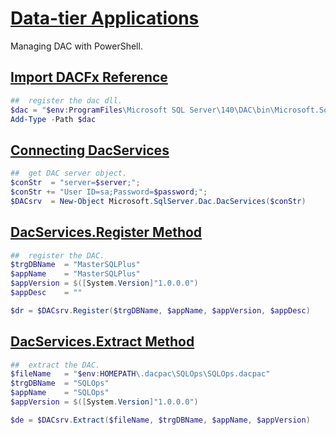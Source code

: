 [Data-tier Applications](https://docs.microsoft.com/en-us/sql/relational-databases/data-tier-applications/data-tier-applications?view=sql-server-2017)
==========================================================================

Managing DAC with PowerShell.

[Import DACFx Reference](https://msdn.microsoft.com/library/dn645454.aspx)
--------------------------------------------------------------------------

```powershell
##  register the dac dll.
$dac = "$env:ProgramFiles\Microsoft SQL Server\140\DAC\bin\Microsoft.SqlServer.Dac.dll"
Add-Type -Path $dac
````

[Connecting DacServices](https://msdn.microsoft.com/en-gb/library/microsoft.sqlserver.dac.dacservices.aspx)
--------------------------------------------------------------------------

```powershell
##  get DAC server object.
$conStr  = "server=$server;";
$conStr += "User ID=sa;Password=$password;";
$DACsrv  = New-Object Microsoft.SqlServer.Dac.DacServices($conStr)
````

[DacServices.Register Method](https://msdn.microsoft.com/en-us/library/microsoft.sqlserver.dac.dacservices.register(v=sql.120).aspx#Anchor_3)
--------------------------------------------------------------------------

```powershell
##  register the DAC.
$trgDBName  = "MasterSQLPlus"
$appName    = "MasterSQLPlus"
$appVersion = $([System.Version]"1.0.0.0")
$appDesc    = ""

$dr = $DACsrv.Register($trgDBName, $appName, $appVersion, $appDesc)
````

[DacServices.Extract Method](https://msdn.microsoft.com/en-gb/library/microsoft.sqlserver.dac.dacservices.extract.aspx)
--------------------------------------------------------------------------

```powershell
##  extract the DAC.
$fileName   = "$env:HOMEPATH\.dacpac\SQLOps\SQLOps.dacpac"
$trgDBName  = "SQLOps"
$appName    = "SQLOps"
$appVersion = $([System.Version]"1.0.0.0")

$de = $DACsrv.Extract($fileName, $trgDBName, $appName, $appVersion)
```

